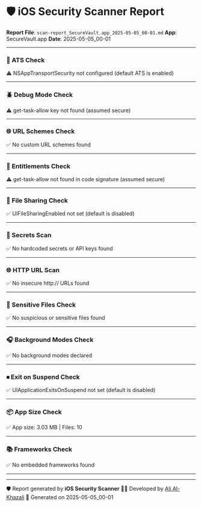 # 🛡️ iOS Security Scanner Report

**Report File**: `scan-report_SecureVault.app_2025-05-05_00-01.md`
**App**: SecureVault.app
**Date**: 2025-05-05_00-01

---

### 🔐 ATS Check
⚠️ NSAppTransportSecurity not configured (default ATS is enabled)

---

### 🪲 Debug Mode Check
⚠️ get-task-allow key not found (assumed secure)

---

### 🌐 URL Schemes Check
✅ No custom URL schemes found

---

### 🔐 Entitlements Check
⚠️ get-task-allow not found in code signature (assumed secure)

---

### 📂 File Sharing Check
✅ UIFileSharingEnabled not set (default is disabled)

---

### 🧾 Secrets Scan
✅ No hardcoded secrets or API keys found

---

### 🌐 HTTP URL Scan
✅ No insecure http:// URLs found

---

### 📁 Sensitive Files Check
✅ No suspicious or sensitive files found

---

### 🎧 Background Modes Check
✅ No background modes declared

---

### ⏹ Exit on Suspend Check
✅ UIApplicationExitsOnSuspend not set (default is disabled)

---

### 📦 App Size Check
✅ App size: 3.03 MB | Files: 10

---

### 📚 Frameworks Check
✅ No embedded frameworks found

---

---
🛡️ Report generated by **iOS Security Scanner**
👨‍💻 Developed by [Ali Al-Khazali](https://github.com/alialkhazali)
📅 Generated on 2025-05-05_00-01
